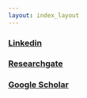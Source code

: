 ```yaml
---
layout: index_layout
---
```


### [Linkedin](https://www.linkedin.com/in/marko-sprem-63247783/)

### [Researchgate](https://www.researchgate.net/profile/Marko-Sprem)

### [Google Scholar](https://scholar.google.hr/citations?user=M1ooVmQAAAAJ&hl=en)


